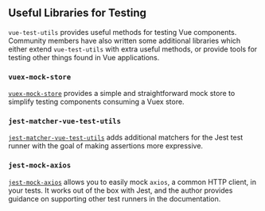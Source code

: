 ## Useful Libraries for Testing

`vue-test-utils` provides useful methods for testing Vue components. Community members have also written some additional libraries which either extend `vue-test-utils` with extra useful methods, or provide tools for testing other things found in Vue applications.

### `vuex-mock-store`

[`vuex-mock-store`](https://github.com/posva/vuex-mock-store) provides a simple and straightforward mock store to simplify testing components consuming a Vuex store.

### `jest-matcher-vue-test-utils`

[`jest-matcher-vue-test-utils`](https://github.com/hmsk/jest-matcher-vue-test-utils) adds additional matchers for the Jest test runner with the goal of making assertions more expressive.

### `jest-mock-axios`

[`jest-mock-axios`](https://github.com/knee-cola/jest-mock-axios) allows you to easily mock `axios`, a common HTTP client, in your tests. It works out of the box with Jest, and the author provides guidance on supporting other test runners in the documentation.
